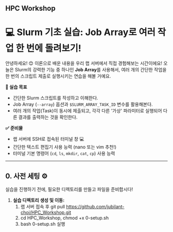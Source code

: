 ## HPC Workshop

# 💻 Slurm 기초 실습: Job Array로 여러 작업 한 번에 돌려보기!

안녕하세요! 😊 이론으로 배운 내용을 우리 랩 서버에서 직접 경험해보는 시간이에요!
오늘은 Slurm의 강력한 기능 중 하나인 **Job Array**를 사용해서, 여러 개의 간단한 작업을 한 번의 스크립트 제출로 실행시키는 연습을 해볼 거예요.

**🎯 실습 목표**

*   간단한 Slurm 스크립트를 작성하고 이해한다.
*   Job Array (`--array`) 옵션과 `$SLURM_ARRAY_TASK_ID` 변수를 활용해본다.
*   여러 개의 작업(Task)이 동시에 제출되고, 각각 다른 '가상' 파라미터로 실행되어 다른 결과를 출력하는 것을 확인한다.

**✅ 준비물**

*   랩 서버에 SSH로 접속된 터미널 창 💻
*   간단한 텍스트 편집기 사용 능력 (nano 또는 vim 추천!)
*   터미널 기본 명령어 (`cd`, `ls`, `mkdir`, `cat`, `cp`) 사용 능력

---

## 0. 사전 세팅 ⚙️

실습을 진행하기 전에, 필요한 디렉토리를 만들고 파일을 준비합시다!

1.  **실습 디렉토리 생성 및 이동:**
    1) 랩 서버 접속 후 git pull https://github.com/jubilant-choi/HPC_Workshop.git
    2) cd HPC_Workshop, chmod +x 0-setup.sh
    3) bash 0-setup.sh 실행
